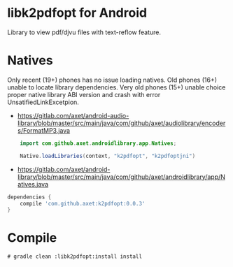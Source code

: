 # libk2pdfopt for Android

Library to view pdf/djvu files with text-reflow feature.

# Natives

Only recent (19+) phones has no issue loading natives. Old phones (16+) unable to locate library dependencies. Very old phones (15+) unable choice proper native library ABI version and crash with error UnsatifiedLinkExcetpion.

  * https://gitlab.com/axet/android-audio-library/blob/master/src/main/java/com/github/axet/audiolibrary/encoders/FormatMP3.java

```java
    import com.github.axet.androidlibrary.app.Natives;

    Native.loadLibraries(context, "k2pdfopt", "k2pdfoptjni")
```

  * https://gitlab.com/axet/android-library/blob/master/src/main/java/com/github/axet/androidlibrary/app/Natives.java


```gradle
dependencies {
    compile 'com.github.axet:k2pdfopt:0.0.3'
}
```

# Compile

    # gradle clean :libk2pdfopt:install install
